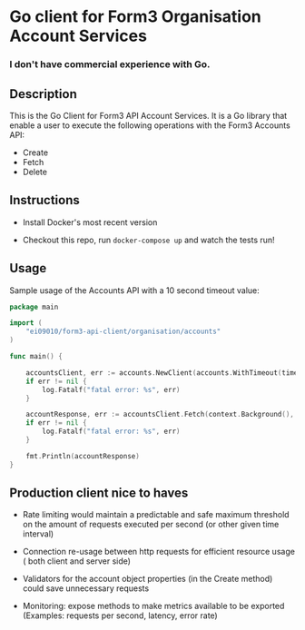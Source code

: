 # Go client for Form3 Organisation Account Services

### I don't have commercial experience with Go.

## Description

This is the Go Client for Form3 API Account Services. It is a Go library that enable a user to execute the following operations with the Form3 Accounts API:

- Create
- Fetch
- Delete

## Instructions

 - Install Docker's most recent version

 - Checkout this repo, run `docker-compose up` and watch the tests run!

## Usage

Sample usage of the Accounts API with a 10 second timeout value:

```go
package main

import (
	"ei09010/form3-api-client/organisation/accounts"
)

func main() {

	accountsClient, err := accounts.NewClient(accounts.WithTimeout(time.Duration(10 * time.Second)))
	if err != nil {
		log.Fatalf("fatal error: %s", err)
	}

	accountResponse, err := accountsClient.Fetch(context.Background(), uuid.MustParse("ad27e265-9605-4b4b-a0e5-3003ea9cc4dc"))
	if err != nil {
		log.Fatalf("fatal error: %s", err)
	}

	fmt.Println(accountResponse)
}
```

## Production client nice to haves

- Rate limiting would maintain a predictable and safe maximum threshold on the amount of requests executed per second (or other given time interval)

- Connection re-usage between http requests for efficient resource usage ( both client and server side)

- Validators for the account object properties (in the Create method) could save unnecessary requests

- Monitoring: expose methods to make metrics available to be exported (Examples: requests per second, latency, error rate)